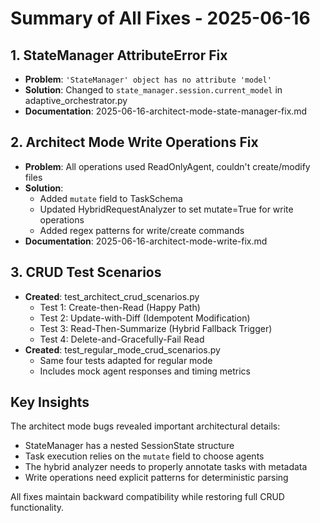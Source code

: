 # Summary of All Fixes - 2025-06-16

## 1. StateManager AttributeError Fix
- **Problem**: `'StateManager' object has no attribute 'model'`
- **Solution**: Changed to `state_manager.session.current_model` in adaptive_orchestrator.py
- **Documentation**: 2025-06-16-architect-mode-state-manager-fix.md

## 2. Architect Mode Write Operations Fix
- **Problem**: All operations used ReadOnlyAgent, couldn't create/modify files
- **Solution**: 
  - Added `mutate` field to TaskSchema
  - Updated HybridRequestAnalyzer to set mutate=True for write operations
  - Added regex patterns for write/create commands
- **Documentation**: 2025-06-16-architect-mode-write-fix.md

## 3. CRUD Test Scenarios
- **Created**: test_architect_crud_scenarios.py
  - Test 1: Create-then-Read (Happy Path)
  - Test 2: Update-with-Diff (Idempotent Modification)
  - Test 3: Read-Then-Summarize (Hybrid Fallback Trigger)
  - Test 4: Delete-and-Gracefully-Fail Read
- **Created**: test_regular_mode_crud_scenarios.py
  - Same four tests adapted for regular mode
  - Includes mock agent responses and timing metrics

## Key Insights

The architect mode bugs revealed important architectural details:
- StateManager has a nested SessionState structure
- Task execution relies on the `mutate` field to choose agents
- The hybrid analyzer needs to properly annotate tasks with metadata
- Write operations need explicit patterns for deterministic parsing

All fixes maintain backward compatibility while restoring full CRUD functionality.
